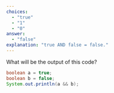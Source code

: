 ```yaml
---
choices:
  - "true"
  - "1"
  - "0"
answer:
  - "false"
explanation: "true AND false = false."
---
```


What will be the output of this code?

```java
boolean a = true;
boolean b = false;
System.out.println(a && b);
